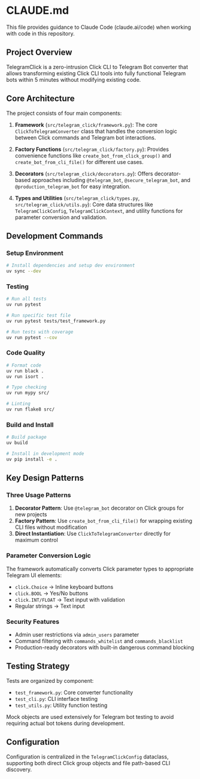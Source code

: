 # CLAUDE.md

This file provides guidance to Claude Code (claude.ai/code) when working with code in this repository.

## Project Overview

TelegramClick is a zero-intrusion Click CLI to Telegram Bot converter that allows transforming existing Click CLI tools into fully functional Telegram bots within 5 minutes without modifying existing code.

## Core Architecture

The project consists of four main components:

1. **Framework** (`src/telegram_click/framework.py`): The core `ClickToTelegramConverter` class that handles the conversion logic between Click commands and Telegram bot interactions.

2. **Factory Functions** (`src/telegram_click/factory.py`): Provides convenience functions like `create_bot_from_click_group()` and `create_bot_from_cli_file()` for different use cases.

3. **Decorators** (`src/telegram_click/decorators.py`): Offers decorator-based approaches including `@telegram_bot`, `@secure_telegram_bot`, and `@production_telegram_bot` for easy integration.

4. **Types and Utilities** (`src/telegram_click/types.py`, `src/telegram_click/utils.py`): Core data structures like `TelegramClickConfig`, `TelegramClickContext`, and utility functions for parameter conversion and validation.

## Development Commands

### Setup Environment
```bash
# Install dependencies and setup dev environment
uv sync --dev
```

### Testing
```bash
# Run all tests
uv run pytest

# Run specific test file
uv run pytest tests/test_framework.py

# Run tests with coverage
uv run pytest --cov
```

### Code Quality
```bash
# Format code
uv run black .
uv run isort .

# Type checking
uv run mypy src/

# Linting
uv run flake8 src/
```

### Build and Install
```bash
# Build package
uv build

# Install in development mode
uv pip install -e .
```

## Key Design Patterns

### Three Usage Patterns
1. **Decorator Pattern**: Use `@telegram_bot` decorator on Click groups for new projects
2. **Factory Pattern**: Use `create_bot_from_cli_file()` for wrapping existing CLI files without modification
3. **Direct Instantiation**: Use `ClickToTelegramConverter` directly for maximum control

### Parameter Conversion Logic
The framework automatically converts Click parameter types to appropriate Telegram UI elements:
- `click.Choice` → Inline keyboard buttons
- `click.BOOL` → Yes/No buttons  
- `click.INT/FLOAT` → Text input with validation
- Regular strings → Text input

### Security Features
- Admin user restrictions via `admin_users` parameter
- Command filtering with `commands_whitelist` and `commands_blacklist`
- Production-ready decorators with built-in dangerous command blocking

## Testing Strategy

Tests are organized by component:
- `test_framework.py`: Core converter functionality
- `test_cli.py`: CLI interface testing
- `test_utils.py`: Utility function testing

Mock objects are used extensively for Telegram bot testing to avoid requiring actual bot tokens during development.

## Configuration

Configuration is centralized in the `TelegramClickConfig` dataclass, supporting both direct Click group objects and file path-based CLI discovery.